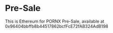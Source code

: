 # Pre-Sale
This is Ethereum for PORNX Pre-Sale, available at 0x96404bbffb8b44517862bcfFcE72fAB324AdB198
